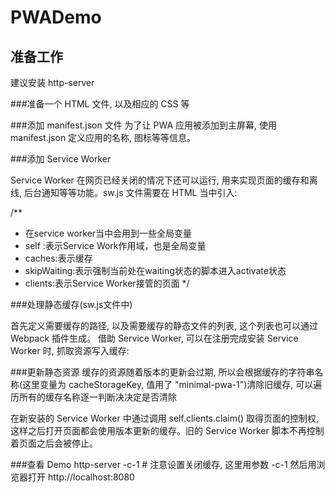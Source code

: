 # PWADemo
## 准备工作

建议安装 http-server


###准备一个 HTML 文件, 以及相应的 CSS 等

###添加 manifest.json 文件
为了让 PWA 应用被添加到主屏幕, 使用 manifest.json 定义应用的名称, 图标等等信息。

###添加 Service Worker

Service Worker 在网页已经关闭的情况下还可以运行, 用来实现页面的缓存和离线, 后台通知等等功能。sw.js 文件需要在 HTML 当中引入:

/**
* 在service worker当中会用到一些全局变量
* self :表示Service Work作用域，也是全局变量
* caches:表示缓存
* skipWaiting:表示强制当前处在waiting状态的脚本进入activate状态
* clients:表示Service Worker接管的页面
*/

###处理静态缓存(sw.js文件中)

首先定义需要缓存的路径, 以及需要缓存的静态文件的列表, 这个列表也可以通过 Webpack 插件生成。
借助 Service Worker, 可以在注册完成安装 Service Worker 时, 抓取资源写入缓存:

###更新静态资源
缓存的资源随着版本的更新会过期, 所以会根据缓存的字符串名称(这里变量为 cacheStorageKey, 值用了 "minimal-pwa-1")清除旧缓存, 可以遍历所有的缓存名称逐一判断决决定是否清除

在新安装的 Service Worker 中通过调用 self.clients.claim() 取得页面的控制权, 这样之后打开页面都会使用版本更新的缓存。旧的 Service Worker 脚本不再控制着页面之后会被停止。

###查看 Demo
http-server -c-1 # 注意设置关闭缓存, 这里用参数 -c-1
然后用浏览器打开 http://localhost:8080
